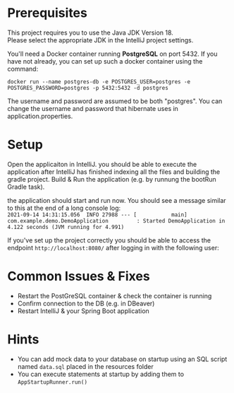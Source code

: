 # Prerequisites
This project requires you to use the Java JDK Version 18. \
Please select the appropriate JDK in the IntelliJ project settings.

You'll need a Docker container running **PostgreSQL** on port 5432. 
If you have not already, you can set up such a docker container using the command:

`docker run --name postgres-db -e POSTGRES_USER=postgres -e POSTGRES_PASSWORD=postgres -p 5432:5432 -d postgres`

The username and password are assumed to be both "postgres". 
You can change the username and password that hibernate uses in application.properties.




# Setup
Open the applicaiton in IntelliJ. you should be able to execute the application after IntelliJ has finished indexing all the files and building the gradle project.
Build & Run the application (e.g. by runnung the bootRun Gradle task).

the application should start and run now. You should see a message similar to this at the end of a long console log:\
`2021-09-14 14:31:15.056  INFO 27988 --- [           main] com.example.demo.DemoApplication         : Started DemoApplication in 4.122 seconds (JVM running for 4.991)`


If you've set up the project correctly you should be able to access the endpoint `http://localhost:8080/` after logging in with the following user:




# Common Issues & Fixes
* Restart the PostGreSQL container & check the container is running
*	Confirm connection to the DB (e.g. in DBeaver)
*	Restart IntelliJ & your Spring Boot application


# Hints

* You can add mock data to your database on startup using an SQL script named `data.sql` placed in the resources folder
* You can execute statements at startup by adding them to `AppStartupRunner.run()`




